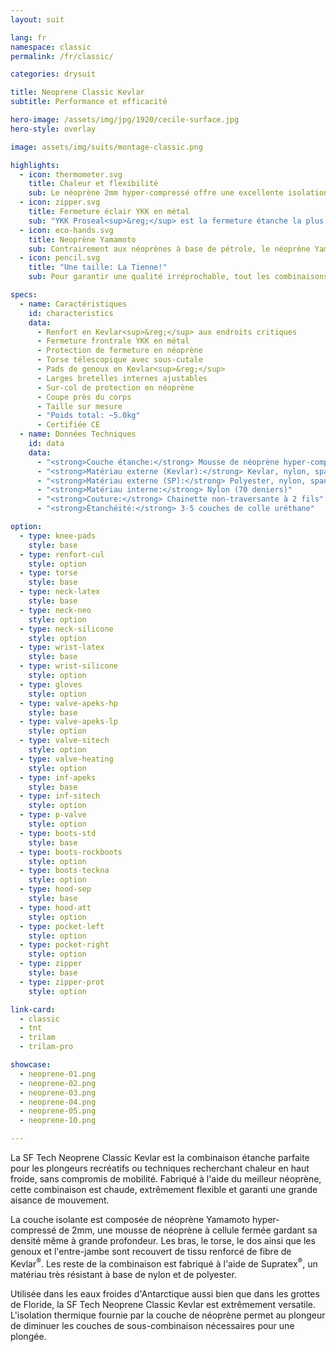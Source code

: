 ```yaml
---
layout: suit

lang: fr
namespace: classic
permalink: /fr/classic/

categories: drysuit

title: Neoprene Classic Kevlar
subtitle: Performance et efficacité

hero-image: /assets/img/jpg/1920/cecile-surface.jpg
hero-style: overlay

image: assets/img/suits/montage-classic.png

highlights:
  - icon: thermometer.svg
    title: Chaleur et flexibilité
    sub: Le néoprène 2mm hyper-compressé offre une excellente isolation thermique tout en garantissant un comfort hors-norme
  - icon: zipper.svg
    title: Fermeture éclair YKK en métal
    sub: "YKK Proseal<sup>&reg;</sup> est la fermeture étanche la plus résistante du marché"
  - icon: eco-hands.svg
    title: Neoprène Yamamoto
    sub: Contrairement aux néoprènes à base de pétrole, le néoprène Yamamoto est fabriqué à 99.7% de roche de calcaire
  - icon: pencil.svg
    title: "Une taille: La Tienne!"
    sub: Pour garantir une qualité irréprochable, tout les combinaisons SF Tech sont faites sur mesures, avec ton choix d'options et de couleurs.

specs:
  - name: Caractéristiques
    id: characteristics
    data:
      - Renfort en Kevlar<sup>&reg;</sup> aux endroits critiques
      - Fermeture frontrale YKK en métal
      - Protection de fermeture en néoprène
      - Torse télescopique avec sous-cutale
      - Pads de genoux en Kevlar<sup>&reg;</sup>
      - Larges bretelles internes ajustables
      - Sur-col de protection en néoprène
      - Coupe près du corps
      - Taille sur mesure
      - "Poids total: ~5.0kg"
      - Certifiée CE
  - name: Données Techniques
    id: data
    data:
      - "<strong>Couche étanche:</strong> Mousse de néoprène hyper-compressée de 2mm"
      - "<strong>Matériau externe (Kevlar):</strong> Kevlar, nylon, spandex"
      - "<strong>Matériau externe (SP):</strong> Polyester, nylon, spandex"
      - "<strong>Matériau interne:</strong> Nylon (70 deniers)"
      - "<strong>Couture:</strong> Chainette non-traversante à 2 fils"
      - "<strong>Étanchéité:</strong> 3-5 couches de colle uréthane"

option:
  - type: knee-pads
    style: base
  - type: renfort-cul
    style: option
  - type: torse
    style: base
  - type: neck-latex
    style: base
  - type: neck-neo
    style: option
  - type: neck-silicone
    style: option
  - type: wrist-latex
    style: base
  - type: wrist-silicone  
    style: option
  - type: gloves
    style: option
  - type: valve-apeks-hp
    style: base
  - type: valve-apeks-lp
    style: option
  - type: valve-sitech
    style: option
  - type: valve-heating
    style: option
  - type: inf-apeks
    style: base
  - type: inf-sitech
    style: option
  - type: p-valve
    style: option
  - type: boots-std
    style: base
  - type: boots-rockboots
    style: option
  - type: boots-teckna
    style: option
  - type: hood-sep
    style: base
  - type: hood-att
    style: option
  - type: pocket-left
    style: option
  - type: pocket-right
    style: option
  - type: zipper
    style: base
  - type: zipper-prot
    style: option

link-card:
  - classic
  - tnt
  - trilam
  - trilam-pro

showcase:
  - neoprene-01.png
  - neoprene-02.png
  - neoprene-03.png
  - neoprene-04.png
  - neoprene-05.png
  - neoprene-10.png

---
```

La SF Tech Neoprene Classic Kevlar est la combinaison étanche parfaite pour les plongeurs recréatifs ou techniques recherchant chaleur en haut froide, sans compromis de mobilité. Fabriqué à l'aide du meilleur néoprène, cette combinaison est chaude, extrêmement flexible et garanti une grande aisance de mouvement.

La couche isolante est composée de néoprène Yamamoto hyper-compressé de 2mm, une mousse de néoprène à cellule fermée gardant sa densité même à grande profondeur. Les bras, le torse, le dos ainsi que les genoux et l'entre-jambe sont recouvert de tissu renforcé de fibre de Kevlar<sup>&reg;</sup>. Les reste de la combinaison est fabriqué à l'aide de Supratex<sup>&reg;</sup>, un matériau très résistant à base de nylon et de polyester.

Utilisée dans les eaux froides d'Antarctique aussi bien que dans les grottes de Floride, la SF Tech Neoprene Classic Kevlar est extrêmement versatile. L'isolation thermique fournie par la couche de néoprène permet au plongeur de diminuer les couches de sous-combinaison nécessaires pour une plongée.
